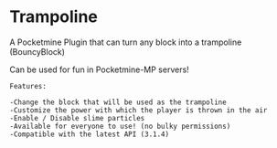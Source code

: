 # Trampoline
A Pocketmine Plugin that can turn any block into a trampoline (BouncyBlock)

Can be used for fun in Pocketmine-MP servers!
	
	Features:

	-Change the block that will be used as the trampoline
	-Customize the power with which the player is thrown in the air
	-Enable / Disable slime particles
	-Available for everyone to use! (no bulky permissions)
	-Compatible with the latest API (3.1.4)
